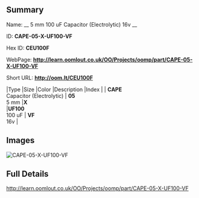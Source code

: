 

## Summary
 
Name: __ 5 mm 100 uF Capacitor (Electrolytic) 16v __

ID: __CAPE-05-X-UF100-VF__

Hex ID: __CEU100F__

WebPage: __http://learn.oomlout.co.uk/OO/Projects/oomp/part/CAPE-05-X-UF100-VF__

Short URL: __http://oom.lt/CEU100F__


|Type   |Size   |Color   |Description   |Index   |
| __CAPE__ <br>Capacitor (Electrolytic)  | __05__<br>5 mm   |__X__<br>    |__UF100__<br>100 uF    | __VF__<br> 16v |


## Images
![CAPE-05-X-UF100-VF](http://oomlout.com/oomp-gen/parts/CAPE-05-X-UF100-VF/CAPE-05-X-UF100-VF_420.jpg)

## Full Details

 http://learn.oomlout.co.uk/OO/Projects/oomp/part/CAPE-05-X-UF100-VF

